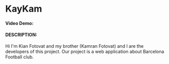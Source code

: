 # KayKam
#### Video Demo: <URL HERE>
#### DESCRIPTION:
Hi I'm Kian Fotovat and my brother (Kamran Fotovat)
and I are the developers of this project.
Our project is a web application about Barcelona
Football club.

